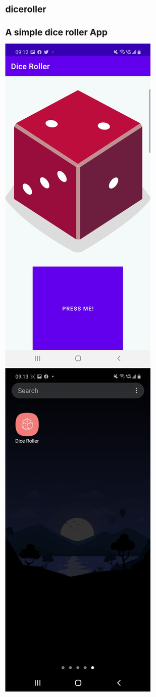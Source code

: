 # diceroller
<h1>A simple dice roller App</h1>
<img src="https://github.com/homewardgamer/diceroller/blob/master/WhatsApp%20Image%202021-02-21%20at%2009.14.20%20(2).jpeg"></img>
<img src="https://github.com/homewardgamer/diceroller/blob/master/SS.jpeg"></img>
